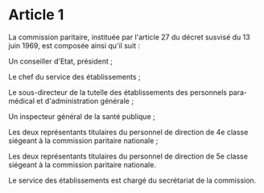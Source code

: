 # Article 1

La commission paritaire, instituée par l'article 27 du décret susvisé du 13 juin 1969, est composée ainsi qu'il suit :

Un conseiller d'Etat, président ;

Le chef du service des établissements ;

Le sous-directeur de la tutelle des établissements des personnels para-médical et d'administration générale ;

Un inspecteur général de la santé publique ;

Les deux représentants titulaires du personnel de direction de 4e classe siégeant à la commission paritaire nationale ;

Les deux représentants titulaires du personnel de direction de 5e classe siégeant à la commission paritaire nationale.

Le service des établissements est chargé du secrétariat de la commission.
